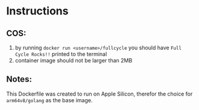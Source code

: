 # Instructions

## COS:

1. by running `docker run <username>/fullcycle` you should have `Full Cycle Rocks!!` printed to the terminal
2. container image should not be larger than 2MB

## Notes:

This Dockerfile was created to run on Apple Silicon, therefor the choice for `arm64v8/golang` as the base image.
